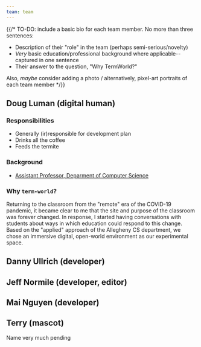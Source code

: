 ```yaml
---
team: team
---
```


{{/*
  TO-DO: include a basic bio for each team member. No more than three sentences:

  * Description of their "role" in the team (perhaps semi-serious/novelty)
  * *Very* basic education/professional background where applicable--captured in one sentence
  * Their answer to the question, "Why TermWorld?"

  Also, *maybe* consider adding a photo / alternatively, pixel-art portraits of each team member
*/}}

## Doug Luman (digital human)

### Responsibilities

* Generally (ir)responsible for development plan
* Drinks all the coffee
* Feeds the termite

### Background

* [Assistant Professor, Deparment of Computer Science](https://cs.allegheny.edu/sites/dluman)

### Why `term-world`?

Returning to the classroom from the "remote" era of the COVID-19 pandemic, it became clear to me that the site and purpose of the classroom was forever changed. In response,
I started having conversations with students about ways in which education could respond to this change. Based on the "applied" approach of the Allegheny CS department, we chose
an immersive digital, open-world environment as our experimental space.

## Danny Ullrich (developer)

## Jeff Normile (developer, editor)

## Mai Nguyen (developer)

## Terry (mascot)
Name very much pending
